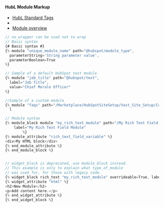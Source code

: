 #### HubL Module Markup
- [HubL Standard Tags](https://developers.hubspot.com/docs/cms/hubl/tags?_ga=2.68872659.376326715.1679220686-605606513.1679220686)
- 
- [Module overview](https://developers.hubspot.com/docs/cms/building-blocks/modules/using-modules-in-templates)

```js
// no_wrapper can be used not to wrap 
// Basic syntax
{# Basic syntax #}
{% module "unique_module_name" path="@hubspot/module_type",
  parameterString='String parameter value',
  parameterBoolean=True
%}

// Sample of a default HubSpot text module
{% module "job_title" path="@hubspot/text",
  label="Job Title",
  value="Chief Morale Officer"
%}

//Sample of a custom module
{% module "faqs" path="/Marketplace/HubSpotSiteSetup/Vast_Site_Setup/Custom_Modules/Vast FAQ Module",
  l
```


```js
// Module syntax
{% module_block module "my_rich_text_module" path="/My Rich Text Field Module",
    label="My Rich Text Field Module"
        %}
{% module_attribute "rich_text_field_variable" %}
<div>My HTML block</div>
{% end_module_attribute %}
{% end_module_block %}


// widget_block is deprecated, use module_block instead.
// This example is only to explain what type_of_module 
// was used for, for those with legacy code. 
{% widget_block rich_text "my_rich_text_module" overrideable=True, label='My rich-text module'  %}
{% widget_attribute "html" %}
<h2>New Module</h2>
<p>Add content here.</p>
{% end_widget_attribute %}
{% end_widget_block %}

```    
